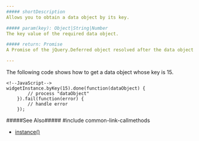 ```yaml
---
##### shortDescription
Allows you to obtain a data object by its key.

##### param(key): Object|String|Number
The key value of the required data object.

##### return: Promise
A Promise of the jQuery.Deferred object resolved after the data object has been loaded.

---
```

The following code shows how to get a data object whose key is 15.

    <!--JavaScript-->
    widgetInstance.byKey(15).done(function(dataObject) {
            // process "dataObject"
        }).fail(function(error) {
            // handle error
        });

#####See Also#####
#include common-link-callmethods
- [instance()](/api-reference/10%20UI%20Widgets/Component/3%20Methods/instance().md '{basewidgetpath}/Methods/#instance')
